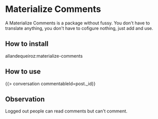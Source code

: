 # Materialize Comments

A Materialize Comments is a package without fussy. You don't have to translate anything, you don't have to cofigure
nothing, just add and use.


## How to install 
allandequeiroz:materialize-comments


## How to use
{{> conversation commentableId=post._id}}


## Observation
Logged out people can read comments but can't comment.